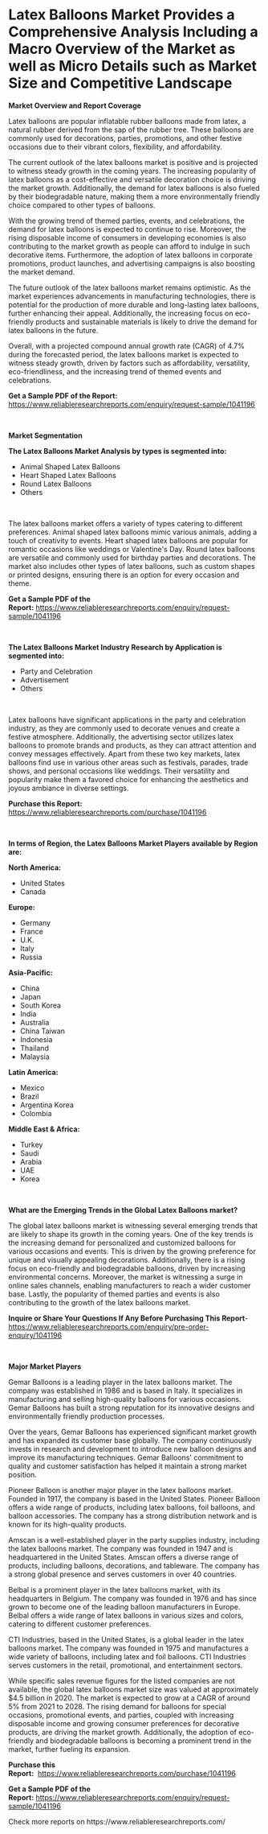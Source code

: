 <p><h1>Latex Balloons Market Provides a Comprehensive Analysis Including a Macro Overview of the Market as well as Micro Details such as Market Size and Competitive Landscape</h1></p><p><strong>Market Overview and Report Coverage</strong></p>
<p><p>Latex balloons are popular inflatable rubber balloons made from latex, a natural rubber derived from the sap of the rubber tree. These balloons are commonly used for decorations, parties, promotions, and other festive occasions due to their vibrant colors, flexibility, and affordability.</p><p>The current outlook of the latex balloons market is positive and is projected to witness steady growth in the coming years. The increasing popularity of latex balloons as a cost-effective and versatile decoration choice is driving the market growth. Additionally, the demand for latex balloons is also fueled by their biodegradable nature, making them a more environmentally friendly choice compared to other types of balloons.</p><p>With the growing trend of themed parties, events, and celebrations, the demand for latex balloons is expected to continue to rise. Moreover, the rising disposable income of consumers in developing economies is also contributing to the market growth as people can afford to indulge in such decorative items. Furthermore, the adoption of latex balloons in corporate promotions, product launches, and advertising campaigns is also boosting the market demand.</p><p>The future outlook of the latex balloons market remains optimistic. As the market experiences advancements in manufacturing technologies, there is potential for the production of more durable and long-lasting latex balloons, further enhancing their appeal. Additionally, the increasing focus on eco-friendly products and sustainable materials is likely to drive the demand for latex balloons in the future.</p><p>Overall, with a projected compound annual growth rate (CAGR) of 4.7% during the forecasted period, the latex balloons market is expected to witness steady growth, driven by factors such as affordability, versatility, eco-friendliness, and the increasing trend of themed events and celebrations.</p></p>
<p><strong>Get a Sample PDF of the Report:</strong> <a href="https://www.reliableresearchreports.com/enquiry/request-sample/1041196">https://www.reliableresearchreports.com/enquiry/request-sample/1041196</a></p>
<p>&nbsp;</p>
<p><strong>Market Segmentation</strong></p>
<p><strong>The Latex Balloons Market Analysis by types is segmented into:</strong></p>
<p><ul><li>Animal Shaped Latex Balloons</li><li>Heart Shaped Latex Balloons</li><li>Round Latex Balloons</li><li>Others</li></ul></p>
<p>&nbsp;</p>
<p><p>The latex balloons market offers a variety of types catering to different preferences. Animal shaped latex balloons mimic various animals, adding a touch of creativity to events. Heart shaped latex balloons are popular for romantic occasions like weddings or Valentine's Day. Round latex balloons are versatile and commonly used for birthday parties and decorations. The market also includes other types of latex balloons, such as custom shapes or printed designs, ensuring there is an option for every occasion and theme.</p></p>
<p><strong>Get a Sample PDF of the Report:</strong>&nbsp;<a href="https://www.reliableresearchreports.com/enquiry/request-sample/1041196">https://www.reliableresearchreports.com/enquiry/request-sample/1041196</a></p>
<p>&nbsp;</p>
<p><strong>The Latex Balloons Market Industry Research by Application is segmented into:</strong></p>
<p><ul><li>Party and Celebration</li><li>Advertisement</li><li>Others</li></ul></p>
<p>&nbsp;</p>
<p><p>Latex balloons have significant applications in the party and celebration industry, as they are commonly used to decorate venues and create a festive atmosphere. Additionally, the advertising sector utilizes latex balloons to promote brands and products, as they can attract attention and convey messages effectively. Apart from these two key markets, latex balloons find use in various other areas such as festivals, parades, trade shows, and personal occasions like weddings. Their versatility and popularity make them a favored choice for enhancing the aesthetics and joyous ambiance in diverse settings.</p></p>
<p><strong>Purchase this Report:</strong>&nbsp; <a href="https://www.reliableresearchreports.com/purchase/1041196">https://www.reliableresearchreports.com/purchase/1041196</a></p>
<p>&nbsp;</p>
<p><strong>In terms of Region, the Latex Balloons Market Players available by Region are:</strong></p>
<p>
    <p> <strong> North America: </strong>
        <ul>
            <li>United States</li>
            <li>Canada</li>
        </ul>
        </p> 
    <p> <strong> Europe: </strong>
        <ul>
            <li>Germany</li>
            <li>France</li>
            <li>U.K.</li>
            <li>Italy</li>
            <li>Russia</li>
        </ul>
        </p> 
    <p> <strong> Asia-Pacific: </strong>
        <ul>
            <li>China</li>
            <li>Japan</li>
            <li>South Korea</li>
            <li>India</li>
            <li>Australia</li>
            <li>China Taiwan</li>
            <li>Indonesia</li>
            <li>Thailand</li>
            <li>Malaysia</li>
        </ul>
        </p> 
    <p> <strong> Latin America: </strong>
        <ul>
            <li>Mexico</li>
            <li>Brazil</li>
            <li>Argentina Korea</li>
            <li>Colombia</li>
        </ul>
        </p> 
    <p> <strong> Middle East & Africa: </strong>
        <ul>
            <li>Turkey</li>
            <li>Saudi</li>
            <li>Arabia</li>
            <li>UAE</li>
            <li>Korea</li>
        </ul>
    </p>
    </p>
<p>&nbsp;</p>
<p><strong>What are the Emerging Trends in the Global Latex Balloons market?</strong></p>
<p><p>The global latex balloons market is witnessing several emerging trends that are likely to shape its growth in the coming years. One of the key trends is the increasing demand for personalized and customized balloons for various occasions and events. This is driven by the growing preference for unique and visually appealing decorations. Additionally, there is a rising focus on eco-friendly and biodegradable balloons, driven by increasing environmental concerns. Moreover, the market is witnessing a surge in online sales channels, enabling manufacturers to reach a wider customer base. Lastly, the popularity of themed parties and events is also contributing to the growth of the latex balloons market.</p></p>
<p><strong>Inquire or Share Your Questions If Any Before Purchasing This Report</strong>- <a href="https://www.reliableresearchreports.com/enquiry/pre-order-enquiry/1041196">https://www.reliableresearchreports.com/enquiry/pre-order-enquiry/1041196</a></p>
<p>&nbsp;</p>
<p><strong>Major Market Players</strong></p>
<p><p>Gemar Balloons is a leading player in the latex balloons market. The company was established in 1986 and is based in Italy. It specializes in manufacturing and selling high-quality balloons for various occasions. Gemar Balloons has built a strong reputation for its innovative designs and environmentally friendly production processes.</p><p>Over the years, Gemar Balloons has experienced significant market growth and has expanded its customer base globally. The company continuously invests in research and development to introduce new balloon designs and improve its manufacturing techniques. Gemar Balloons' commitment to quality and customer satisfaction has helped it maintain a strong market position.</p><p>Pioneer Balloon is another major player in the latex balloons market. Founded in 1917, the company is based in the United States. Pioneer Balloon offers a wide range of products, including latex balloons, foil balloons, and balloon accessories. The company has a strong distribution network and is known for its high-quality products.</p><p>Amscan is a well-established player in the party supplies industry, including the latex balloons market. The company was founded in 1947 and is headquartered in the United States. Amscan offers a diverse range of products, including balloons, decorations, and tableware. The company has a strong global presence and serves customers in over 40 countries.</p><p>Belbal is a prominent player in the latex balloons market, with its headquarters in Belgium. The company was founded in 1976 and has since grown to become one of the leading balloon manufacturers in Europe. Belbal offers a wide range of latex balloons in various sizes and colors, catering to different customer preferences.</p><p>CTI Industries, based in the United States, is a global leader in the latex balloons market. The company was founded in 1975 and manufactures a wide variety of balloons, including latex and foil balloons. CTI Industries serves customers in the retail, promotional, and entertainment sectors.</p><p>While specific sales revenue figures for the listed companies are not available, the global latex balloons market size was valued at approximately $4.5 billion in 2020. The market is expected to grow at a CAGR of around 5% from 2021 to 2028. The rising demand for balloons for special occasions, promotional events, and parties, coupled with increasing disposable income and growing consumer preferences for decorative products, are driving the market growth. Additionally, the adoption of eco-friendly and biodegradable balloons is becoming a prominent trend in the market, further fueling its expansion.</p></p>
<p><strong>Purchase this Report:</strong>&nbsp;&nbsp;<a href="https://www.reliableresearchreports.com/purchase/1041196">https://www.reliableresearchreports.com/purchase/1041196</a></p>
<p></p>
<p><strong>Get a Sample PDF of the Report:</strong>&nbsp;<a href="https://www.reliableresearchreports.com/enquiry/request-sample/1041196">https://www.reliableresearchreports.com/enquiry/request-sample/1041196</a></p>
<p>Check more reports on https://www.reliableresearchreports.com/</p>